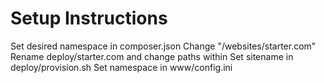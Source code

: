 Setup Instructions
==================

Set desired namespace in composer.json
Change "/websites/starter.com"
Rename deploy/starter.com and change paths within
Set sitename in deploy/provision.sh
Set namespace in www/config.ini
